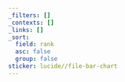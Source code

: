 ```yaml
---
_filters: []
_contexts: []
_links: []
_sort:
  field: rank
  asc: false
  group: false
sticker: lucide//file-bar-chart
---
```

